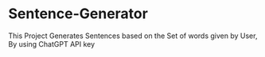 # Sentence-Generator
This Project Generates Sentences based on the Set of words given by User, By using ChatGPT API key

